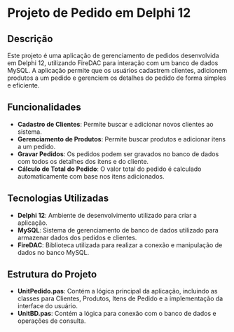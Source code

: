 # Projeto de Pedido em Delphi 12

## Descrição

Este projeto é uma aplicação de gerenciamento de pedidos desenvolvida em Delphi 12, utilizando FireDAC para interação com um banco de dados MySQL. A aplicação permite que os usuários cadastrem clientes, adicionem produtos a um pedido e gerenciem os detalhes do pedido de forma simples e eficiente.

## Funcionalidades

- **Cadastro de Clientes**: Permite buscar e adicionar novos clientes ao sistema.
- **Gerenciamento de Produtos**: Permite buscar produtos e adicionar itens a um pedido.
- **Gravar Pedidos**: Os pedidos podem ser gravados no banco de dados com todos os detalhes dos itens e do cliente.
- **Cálculo de Total do Pedido**: O valor total do pedido é calculado automaticamente com base nos itens adicionados.

## Tecnologias Utilizadas

- **Delphi 12**: Ambiente de desenvolvimento utilizado para criar a aplicação.
- **MySQL**: Sistema de gerenciamento de banco de dados utilizado para armazenar dados dos pedidos e clientes.
- **FireDAC**: Biblioteca utilizada para realizar a conexão e manipulação de dados no banco MySQL.

## Estrutura do Projeto

- **UnitPedido.pas**: Contém a lógica principal da aplicação, incluindo as classes para Clientes, Produtos, Itens de Pedido e a implementação da interface do usuário.
- **UnitBD.pas**: Contém a lógica para conexão com o banco de dados e operações de consulta.


